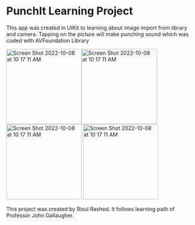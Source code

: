 # PunchIt Learning Project

This app was created in UIKit to learning about image import from library and camera. Tapping on the picture will make punching sound which was coded with AVFoundation Library

<img width="200" alt="Screen Shot 2022-10-08 at 10 17 11 AM" src="https://user-images.githubusercontent.com/108306204/194723673-ee2b2138-9ec7-4dbb-90cb-c3cc254965b3.png"><img width="200" alt="Screen Shot 2022-10-08 at 10 17 11 AM" src="https://user-images.githubusercontent.com/108306204/194723674-dbcb16c9-f892-48de-87a6-9d3f30e423ea.png">
<img width="200" alt="Screen Shot 2022-10-08 at 10 17 11 AM" src="https://user-images.githubusercontent.com/108306204/194723675-0369ac80-10de-4528-8507-e4bbdb3055fe.png">
<img width="200" alt="Screen Shot 2022-10-08 at 10 17 11 AM" src="https://user-images.githubusercontent.com/108306204/194723676-24ed5094-0602-4076-81d8-3545181b3a46.png">

This project was created by Risul Rashed.
It follows learning path of Professor John Gallaugher.

